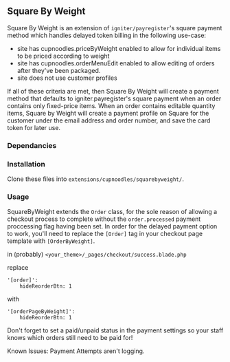 ## Square By Weight

Square By Weight is an extension of `igniter/payregister`'s square payment method which handles delayed token billing in the following use-case:

- site has cupnoodles.priceByWeight enabled to allow for individual items to be priced according to weight
- site has cupnoodles.orderMenuEdit enabled to allow editing of orders after they've been packaged. 
- site does not use customer profiles 

If all of these criteria are met, then Square By Weight will create a payment method that defaults to igniter.payregister's square payment when an order contains only fixed-price items. When an order contains editable quantity items, Square by Weight will create a payment profile on Square for the customer under the email address and order number, and save the card token for later use. 

### Dependancies


### Installation

Clone these files into `extensions/cupnoodles/squarebyweight/`. 

### Usage 

SquareByWeight extends the `Order` class, for the sole reason of allowing a checkout process to complete without the `order.processed` payment proccessing flag having been set. In order for the delayed payment option to work, you'll need to replace the `[Order]` tag in your checkout page template with `[OrderByWeight]`.

in (probably) `<your_theme>/_pages/checkout/success.blade.php`

replace 
```
'[order]':
    hideReorderBtn: 1
```
with
```
'[orderPageByWeight]':
    hideReorderBtn: 1
```

Don't forget to set a paid/unpaid status in the payment settings so your staff knows which orders still need to be paid for!


Known Issues:
Payment Attempts aren't logging.